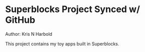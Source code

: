 # Superblocks Project Synced w/ GitHub

Author: Kris N Harbold

This project contains my toy apps built in Superblocks.
